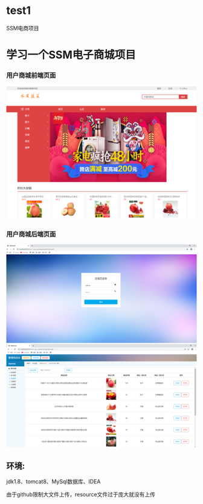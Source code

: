 # test1
SSM电商项目

# 学习一个SSM电子商城项目

### 用户商城前端页面
![image](https://github.com/Xw3C/ssm_shoppingWeb/blob/master/1.PNG)
### 用户商城后端页面
![image](https://github.com/Xw3C/ssm_shoppingWeb/blob/master/3.PNG)
![image](https://github.com/Xw3C/ssm_shoppingWeb/blob/master/2.PNG)


## 环境:

jdk1.8、tomcat8、MySql数据库、IDEA

由于github限制大文件上传，resource文件过于庞大就没有上传
